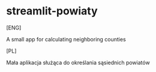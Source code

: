 # streamlit-powiaty

[ENG]

A small app for calculating neighboring counties

[PL]

Mała aplikacja służąca do określania sąsiednich powiatów
